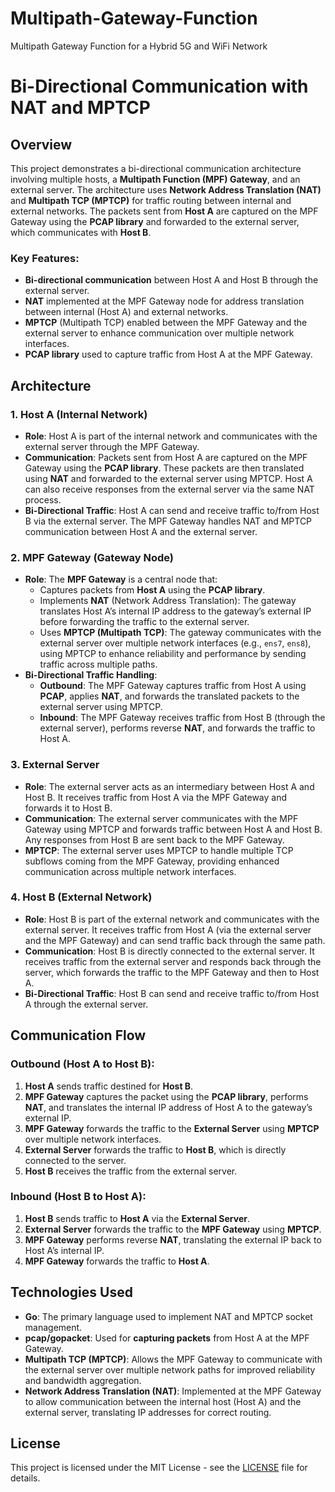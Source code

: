 # Multipath-Gateway-Function
Multipath Gateway Function for a Hybrid 5G and WiFi Network
# Bi-Directional Communication with NAT and MPTCP

## Overview
This project demonstrates a bi-directional communication architecture involving multiple hosts, a **Multipath Function (MPF) Gateway**, and an external server. The architecture uses **Network Address Translation (NAT)** and **Multipath TCP (MPTCP)** for traffic routing between internal and external networks. The packets sent from **Host A** are captured on the MPF Gateway using the **PCAP library** and forwarded to the external server, which communicates with **Host B**.

### Key Features:
- **Bi-directional communication** between Host A and Host B through the external server.
- **NAT** implemented at the MPF Gateway node for address translation between internal (Host A) and external networks.
- **MPTCP** (Multipath TCP) enabled between the MPF Gateway and the external server to enhance communication over multiple network interfaces.
- **PCAP library** used to capture traffic from Host A at the MPF Gateway.

## Architecture

### 1. Host A (Internal Network)
- **Role**: Host A is part of the internal network and communicates with the external server through the MPF Gateway.
- **Communication**: Packets sent from Host A are captured on the MPF Gateway using the **PCAP library**. These packets are then translated using **NAT** and forwarded to the external server using MPTCP. Host A can also receive responses from the external server via the same NAT process.
- **Bi-Directional Traffic**: Host A can send and receive traffic to/from Host B via the external server. The MPF Gateway handles NAT and MPTCP communication between Host A and the external server.

### 2. MPF Gateway (Gateway Node)
- **Role**: The **MPF Gateway** is a central node that:
  - Captures packets from **Host A** using the **PCAP library**.
  - Implements **NAT** (Network Address Translation): The gateway translates Host A’s internal IP address to the gateway’s external IP before forwarding the traffic to the external server.
  - Uses **MPTCP (Multipath TCP)**: The gateway communicates with the external server over multiple network interfaces (e.g., `ens7`, `ens8`), using MPTCP to enhance reliability and performance by sending traffic across multiple paths.
- **Bi-Directional Traffic Handling**:
  - **Outbound**: The MPF Gateway captures traffic from Host A using **PCAP**, applies **NAT**, and forwards the translated packets to the external server using MPTCP.
  - **Inbound**: The MPF Gateway receives traffic from Host B (through the external server), performs reverse **NAT**, and forwards the traffic to Host A.

### 3. External Server
- **Role**: The external server acts as an intermediary between Host A and Host B. It receives traffic from Host A via the MPF Gateway and forwards it to Host B.
- **Communication**: The external server communicates with the MPF Gateway using MPTCP and forwards traffic between Host A and Host B. Any responses from Host B are sent back to the MPF Gateway.
- **MPTCP**: The external server uses MPTCP to handle multiple TCP subflows coming from the MPF Gateway, providing enhanced communication across multiple network interfaces.

### 4. Host B (External Network)
- **Role**: Host B is part of the external network and communicates with the external server. It receives traffic from Host A (via the external server and the MPF Gateway) and can send traffic back through the same path.
- **Communication**: Host B is directly connected to the external server. It receives traffic from the external server and responds back through the server, which forwards the traffic to the MPF Gateway and then to Host A.
- **Bi-Directional Traffic**: Host B can send and receive traffic to/from Host A through the external server.

## Communication Flow
### Outbound (Host A to Host B):
1. **Host A** sends traffic destined for **Host B**.
2. **MPF Gateway** captures the packet using the **PCAP library**, performs **NAT**, and translates the internal IP address of Host A to the gateway’s external IP.
3. **MPF Gateway** forwards the traffic to the **External Server** using **MPTCP** over multiple network interfaces.
4. **External Server** forwards the traffic to **Host B**, which is directly connected to the server.
5. **Host B** receives the traffic from the external server.

### Inbound (Host B to Host A):
1. **Host B** sends traffic to **Host A** via the **External Server**.
2. **External Server** forwards the traffic to the **MPF Gateway** using **MPTCP**.
3. **MPF Gateway** performs reverse **NAT**, translating the external IP back to Host A’s internal IP.
4. **MPF Gateway** forwards the traffic to **Host A**.

## Technologies Used
- **Go**: The primary language used to implement NAT and MPTCP socket management.
- **pcap/gopacket**: Used for **capturing packets** from Host A at the MPF Gateway.
- **Multipath TCP (MPTCP)**: Allows the MPF Gateway to communicate with the external server over multiple network paths for improved reliability and bandwidth aggregation.
- **Network Address Translation (NAT)**: Implemented at the MPF Gateway to allow communication between the internal host (Host A) and the external server, translating IP addresses for correct routing.

## License
This project is licensed under the MIT License - see the [LICENSE](LICENSE) file for details.


